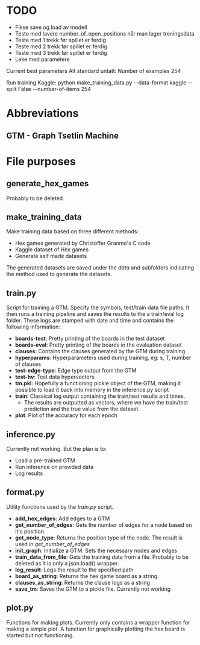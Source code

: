 # TODO
- Fikse save og load av modell
- Teste med lavere number_of_open_positions når man lager treningsdata
- Teste med 1 trekk før spillet er ferdig
- Teste med 2 trekk før spillet er ferdig
- Teste med 3 trekk før spillet er ferdig
- Leke med parametere


Current best parameters
Alt standard untatt:
Number of examples 254

Run training Kaggle: python make_training_data.py --data-format kaggle --split False --number-of-items 254

# Abbreviations
## GTM - Graph Tsetlin Machine

# File purposes

## generate_hex_games
Probably to be deleted

## make_training_data
Make training data based on three different methods:
- Hex games generated by Christoffer Granmo's C code
- Kaggle dataset of Hex games
- Generate self made datasets

The generated datasets are saved under the *data* and subfolders indicating the method used to generate the datasets.

## train.py
Script for training a GTM. Specify the symbols, test/train data file paths. It then runs a training pipeline and saves the results to the a train/eval log folder. These logs are stamped with date and time and contains the following information:
- **boards-test**: Pretty printing of the boards in the test dataset
- **boards-eval**: Pretty printing of the boards in the evaluation dataset
- **clauses**: Contains the clauses generated by the GTM during training
- **hyperparams**: Hyperparameters used during training, eg: s, T, number of clauses
- **test-edge-type**: Edge type output from the GTM
- **test-hv**: Test data hypervectors
- **tm.pkl**: Hopefully a functioning pickle object of the GTM, making it possible to load it back into memory in the inference.py script
- **train**: Classical log output containing the train/test results and times.
  - The results are outputted as vectors, where we have the train/test prediction and the true value from the dataset.
- **plot**: Plot of the accuracy for each epoch

## inference.py
Currently not working. But the plan is to:
- Load a pre-trained GTM
- Run inference on provided data
- Log results

## format.py
Utility functions used by the *train.py* script.
- **add_hex_edges**: Add edges to a GTM
- **get_number_of_edges**: Gets the number of edges for a node based on it's position.
- **get_node_type**: Returns the position type of the node. The result is used in *get_number_of_edges*
- **init_graph**: Initialize a GTM. Sets the necessary nodes and edges
- **train_data_from_file**: Gets the training data from a file. Probably to be deleted as it is only a json.load() wrapper.
- **log_result**: Logs the result to the specified path
- **board_as_string**: Returns the hex game board as a string.
- **clauses_as_string**: Returns the clause logs as a string
- **save_tm**: Saves the GTM to a pickle file. Currently not working

## plot.py
Functions for making plots. Currently only contains a wrapper function for making a simple plot. A function for graphically plotting the hex board is started but not functioning.